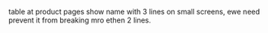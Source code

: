 table at product pages show name with 3 lines on small screens, ewe need prevent it from breaking mro ethen 2 lines.
